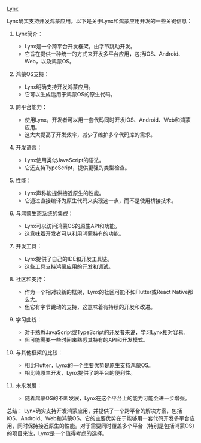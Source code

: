 [Lynx](https://lynxjs.org/zh/)

Lynx确实支持开发鸿蒙应用。以下是关于Lynx和鸿蒙应用开发的一些关键信息：

1. Lynx简介：
   - Lynx是一个跨平台开发框架，由字节跳动开发。
   - 它旨在提供一种统一的方式来开发多平台应用，包括iOS、Android、Web，以及鸿蒙OS。

2. 鸿蒙OS支持：
   - Lynx明确支持开发鸿蒙应用。
   - 它可以生成适用于鸿蒙OS的原生代码。

3. 跨平台能力：
   - 使用Lynx，开发者可以用一套代码同时开发iOS、Android、Web和鸿蒙应用。
   - 这大大提高了开发效率，减少了维护多个代码库的需求。

4. 开发语言：
   - Lynx使用类似JavaScript的语法。
   - 它还支持TypeScript，提供更强的类型检查。

5. 性能：
   - Lynx声称能提供接近原生的性能。
   - 它通过直接编译为原生代码来实现这一点，而不是使用桥接技术。

6. 与鸿蒙生态系统的集成：
   - Lynx可以访问鸿蒙OS的原生API和功能。
   - 这意味着开发者可以利用鸿蒙特有的功能。

7. 开发工具：
   - Lynx提供了自己的IDE和开发工具链。
   - 这些工具支持鸿蒙应用的开发和调试。

8. 社区和支持：
   - 作为一个相对较新的框架，Lynx的社区可能不如Flutter或React Native那么大。
   - 但它有字节跳动的支持，这意味着有持续的开发和改进。

9. 学习曲线：
   - 对于熟悉JavaScript或TypeScript的开发者来说，学习Lynx相对容易。
   - 但可能需要一些时间来熟悉其特有的API和开发模式。

10. 与其他框架的比较：
    - 相比Flutter，Lynx的一个主要优势是原生支持鸿蒙OS。
    - 相比纯原生开发，Lynx提供了跨平台的便利性。

11. 未来发展：
    - 随着鸿蒙OS的不断发展，Lynx在这个平台上的能力可能会进一步增强。

总结：
Lynx确实支持开发鸿蒙应用，并提供了一个跨平台的解决方案，包括iOS、Android、Web和鸿蒙OS。它的主要优势在于能够用一套代码开发多平台应用，同时保持接近原生的性能。对于需要同时覆盖多个平台（特别是包括鸿蒙OS）的项目来说，Lynx是一个值得考虑的选择。